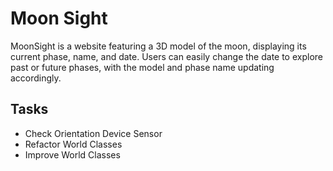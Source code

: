 # Moon Sight
MoonSight is a website featuring a 3D model of the moon, displaying its current phase, name, and date. Users can easily change the date to explore past or future phases, with the model and phase name updating accordingly.

## Tasks 

- Check Orientation Device Sensor 
- Refactor World Classes
- Improve World Classes